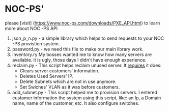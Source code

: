 
# NOC-PS'

please [visit] (https://www.noc-ps.com/downloads/PXE_API.html) to learn more about NOC -PS API

1. json_p_n.py - a simple library which helps to send requests to your  NOC -PS provistion system.
2. password.py - we need this file to make our main library work. 
3. inventory.ry My bosses wanted me to know how many servers are available.  it is ugly,  those days I didn't have enough experience.
4. reclaim.py - This script helps reclaim unused server. It [requires](https://github.com/efimlosev/corpcolo/tree/master/cabinetswitches) it does:
    * Clears  server  customers' information.
    * Deletes Used  Servers' IP.
    * Delete  Subnets which are not in use anymore.
    * Set Swiches' VLAN as it was before customers.
5. add_subnet.py - This script helped me to provision servers.  I entered customer information the system using this script, like: an Ip,  a Domain name, name of the  customer,  etc. It also configure switches.

 
